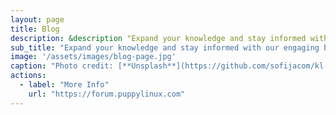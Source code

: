 ```yaml
---
layout: page
title: Blog
description: &description "Expand your knowledge and stay informed with our engaging blog posts"
sub_title: "Expand your knowledge and stay informed with our engaging blog posts"
image: '/assets/images/blog-page.jpg'
caption: "Photo credit: [**Unsplash**](https://github.com/sofijacom/kl-linux.github.io/blob/master/assets/images/blog-page.jpg?raw=true)"
actions:
  - label: "More Info"
    url: "https://forum.puppylinux.com"     
---
```

